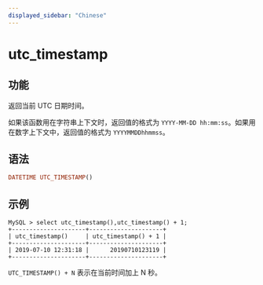 ```yaml
---
displayed_sidebar: "Chinese"
---
```


# utc_timestamp

## 功能

返回当前 UTC 日期时间。

如果该函数用在字符串上下文时，返回值的格式为 `YYYY-MM-DD hh:mm:ss`。如果用在数字上下文中，返回值的格式为 `YYYYMMDDhhmmss`。

## 语法

```Haskell
DATETIME UTC_TIMESTAMP()
```

## 示例

```Plain Text
MySQL > select utc_timestamp(),utc_timestamp() + 1;
+---------------------+---------------------+
| utc_timestamp()     | utc_timestamp() + 1 |
+---------------------+---------------------+
| 2019-07-10 12:31:18 |      20190710123119 |
+---------------------+---------------------+
```

`UTC_TIMESTAMP() + N` 表示在当前时间加上 N 秒。
